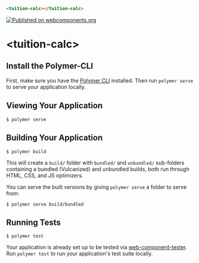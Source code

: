 <!--
```
<custom-element-demo>
  <template>
    <link rel="import" href="tuition-calc.html">
    <next-code-block></next-code-block>
  </template>
</custom-element-demo>
```
-->
```html
<tuition-calc></tuition-calc>
```

[![Published on webcomponents.org](https://img.shields.io/badge/webcomponents.org-published-blue.svg)](https://www.webcomponents.org/element/wvu-online/tuition-calc)

# \<tuition-calc\>

## Install the Polymer-CLI

First, make sure you have the [Polymer CLI](https://www.npmjs.com/package/polymer-cli) installed. Then run `polymer serve` to serve your application locally.

## Viewing Your Application

```
$ polymer serve
```

## Building Your Application

```
$ polymer build
```

This will create a `build/` folder with `bundled/` and `unbundled/` sub-folders
containing a bundled (Vulcanized) and unbundled builds, both run through HTML,
CSS, and JS optimizers.

You can serve the built versions by giving `polymer serve` a folder to serve
from:

```
$ polymer serve build/bundled
```

## Running Tests

```
$ polymer test
```

Your application is already set up to be tested via [web-component-tester](https://github.com/Polymer/web-component-tester). Run `polymer test` to run your application's test suite locally.
